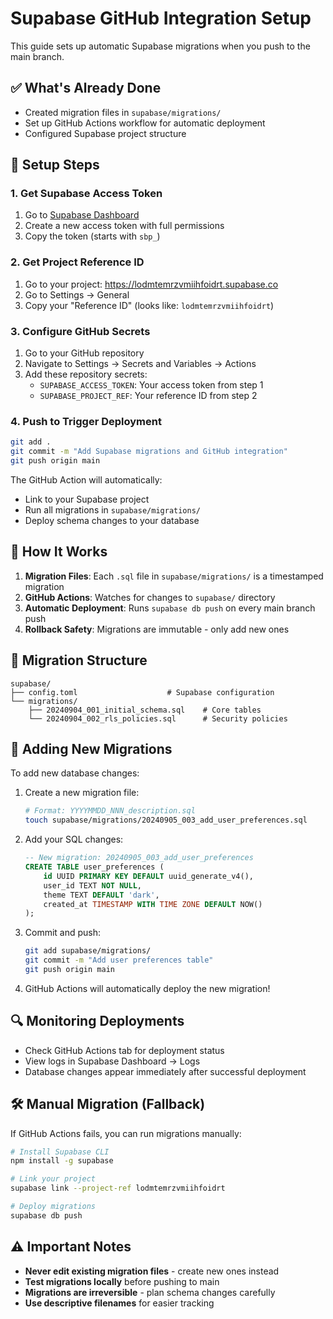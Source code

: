 # Supabase GitHub Integration Setup

This guide sets up automatic Supabase migrations when you push to the main branch.

## ✅ What's Already Done

- Created migration files in `supabase/migrations/`
- Set up GitHub Actions workflow for automatic deployment
- Configured Supabase project structure

## 🔧 Setup Steps

### 1. Get Supabase Access Token

1. Go to [Supabase Dashboard](https://supabase.com/dashboard/account/tokens)
2. Create a new access token with full permissions
3. Copy the token (starts with `sbp_`)

### 2. Get Project Reference ID

1. Go to your project: https://lodmtemrzvmiihfoidrt.supabase.co
2. Go to Settings → General
3. Copy your "Reference ID" (looks like: `lodmtemrzvmiihfoidrt`)

### 3. Configure GitHub Secrets

1. Go to your GitHub repository
2. Navigate to Settings → Secrets and Variables → Actions
3. Add these repository secrets:
   - `SUPABASE_ACCESS_TOKEN`: Your access token from step 1
   - `SUPABASE_PROJECT_REF`: Your reference ID from step 2

### 4. Push to Trigger Deployment

```bash
git add .
git commit -m "Add Supabase migrations and GitHub integration"
git push origin main
```

The GitHub Action will automatically:
- Link to your Supabase project
- Run all migrations in `supabase/migrations/`
- Deploy schema changes to your database

## 🔄 How It Works

1. **Migration Files**: Each `.sql` file in `supabase/migrations/` is a timestamped migration
2. **GitHub Actions**: Watches for changes to `supabase/` directory
3. **Automatic Deployment**: Runs `supabase db push` on every main branch push
4. **Rollback Safety**: Migrations are immutable - only add new ones

## 📁 Migration Structure

```
supabase/
├── config.toml                    # Supabase configuration
└── migrations/
    ├── 20240904_001_initial_schema.sql    # Core tables
    └── 20240904_002_rls_policies.sql      # Security policies
```

## 🚀 Adding New Migrations

To add new database changes:

1. Create a new migration file:
   ```bash
   # Format: YYYYMMDD_NNN_description.sql
   touch supabase/migrations/20240905_003_add_user_preferences.sql
   ```

2. Add your SQL changes:
   ```sql
   -- New migration: 20240905_003_add_user_preferences
   CREATE TABLE user_preferences (
       id UUID PRIMARY KEY DEFAULT uuid_generate_v4(),
       user_id TEXT NOT NULL,
       theme TEXT DEFAULT 'dark',
       created_at TIMESTAMP WITH TIME ZONE DEFAULT NOW()
   );
   ```

3. Commit and push:
   ```bash
   git add supabase/migrations/
   git commit -m "Add user preferences table"
   git push origin main
   ```

4. GitHub Actions will automatically deploy the new migration!

## 🔍 Monitoring Deployments

- Check GitHub Actions tab for deployment status
- View logs in Supabase Dashboard → Logs
- Database changes appear immediately after successful deployment

## 🛠️ Manual Migration (Fallback)

If GitHub Actions fails, you can run migrations manually:

```bash
# Install Supabase CLI
npm install -g supabase

# Link your project
supabase link --project-ref lodmtemrzvmiihfoidrt

# Deploy migrations
supabase db push
```

## ⚠️ Important Notes

- **Never edit existing migration files** - create new ones instead
- **Test migrations locally** before pushing to main
- **Migrations are irreversible** - plan schema changes carefully
- **Use descriptive filenames** for easier tracking